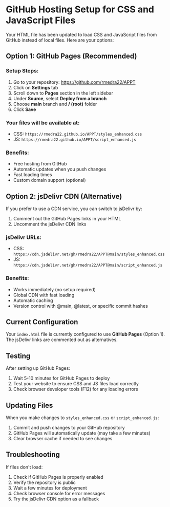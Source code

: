 # GitHub Hosting Setup for CSS and JavaScript Files

Your HTML file has been updated to load CSS and JavaScript files from GitHub instead of local files. Here are your options:

## Option 1: GitHub Pages (Recommended)

### Setup Steps:
1. Go to your repository: https://github.com/rmedra22/APPT
2. Click on **Settings** tab
3. Scroll down to **Pages** section in the left sidebar
4. Under **Source**, select **Deploy from a branch**
5. Choose **main** branch and **/ (root)** folder
6. Click **Save**

### Your files will be available at:
- CSS: `https://rmedra22.github.io/APPT/styles_enhanced.css`
- JS: `https://rmedra22.github.io/APPT/script_enhanced.js`

### Benefits:
- Free hosting from GitHub
- Automatic updates when you push changes
- Fast loading times
- Custom domain support (optional)

## Option 2: jsDelivr CDN (Alternative)

If you prefer to use a CDN service, you can switch to jsDelivr by:

1. Comment out the GitHub Pages links in your HTML
2. Uncomment the jsDelivr CDN links

### jsDelivr URLs:
- CSS: `https://cdn.jsdelivr.net/gh/rmedra22/APPT@main/styles_enhanced.css`
- JS: `https://cdn.jsdelivr.net/gh/rmedra22/APPT@main/script_enhanced.js`

### Benefits:
- Works immediately (no setup required)
- Global CDN with fast loading
- Automatic caching
- Version control with @main, @latest, or specific commit hashes

## Current Configuration

Your `index.html` file is currently configured to use **GitHub Pages** (Option 1). The jsDelivr links are commented out as alternatives.

## Testing

After setting up GitHub Pages:
1. Wait 5-10 minutes for GitHub Pages to deploy
2. Test your website to ensure CSS and JS files load correctly
3. Check browser developer tools (F12) for any loading errors

## Updating Files

When you make changes to `styles_enhanced.css` or `script_enhanced.js`:
1. Commit and push changes to your GitHub repository
2. GitHub Pages will automatically update (may take a few minutes)
3. Clear browser cache if needed to see changes

## Troubleshooting

If files don't load:
1. Check if GitHub Pages is properly enabled
2. Verify the repository is public
3. Wait a few minutes for deployment
4. Check browser console for error messages
5. Try the jsDelivr CDN option as a fallback
